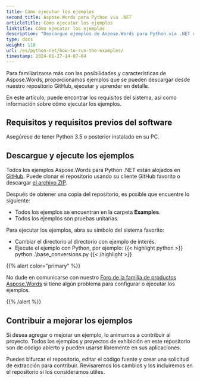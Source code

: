 ```yaml
---
title: Cómo ejecutar los ejemplos
second_title: Aspose.Words para Python via .NET
articleTitle: Cómo ejecutar los ejemplos
linktitle: Cómo ejecutar los ejemplos
description: "Descargue ejemplos de Aspose.Words para Python via .NET de nuestro repositorio GitHub y aprenda cómo ejecutarlos para familiarizarse con las posibilidades y características de Aspose.Words."
type: docs
weight: 110
url: /es/python-net/how-to-run-the-examples/
timestamp: 2024-01-27-14-07-04
---
```


Para familiarizarse más con las posibilidades y características de Aspose.Words, proporcionamos ejemplos que se pueden descargar desde nuestro repositorio GitHub, ejecutar y aprender en detalle.

En este artículo, puede encontrar los requisitos del sistema, así como información sobre cómo ejecutar los ejemplos.

## Requisitos y requisitos previos del software

Asegúrese de tener Python 3.5 o posterior instalado en su PC.

## Descargue y ejecute los ejemplos

Todos los ejemplos Aspose.Words para Python .NET están alojados en [GitHub](https://github.com/aspose-words/Aspose.Words-for-Python-via-.NET). Puede clonar el repositorio usando su cliente GitHub favorito o descargar [el archivo ZIP](https://github.com/aspose-words/Aspose.Words-for-Python-via-.NET/archive/master.zip).

Después de obtener una copia del repositorio, es posible que encuentre lo siguiente:

- Todos los ejemplos se encuentran en la carpeta **Examples**.
- Todos los ejemplos son pruebas unitarias.

Para ejecutar los ejemplos, abra su símbolo del sistema favorito:

- Cambiar el directorio al directorio con ejemplo de interés.
- Ejecute el ejemplo con Python, por ejemplo:
{{< highlight python >}}
python .\base_conversions.py
{{< /highlight >}}

{{% alert color="primary" %}}

No dude en comunicarse con nuestro [Foro de la familia de productos Aspose.Words](https://forum.aspose.com/c/words/8) si tiene algún problema para configurar o ejecutar los ejemplos.

{{% /alert %}}

## Contribuir a mejorar los ejemplos

Si desea agregar o mejorar un ejemplo, lo animamos a contribuir al proyecto. Todos los ejemplos y proyectos de exhibición en este repositorio son de código abierto y pueden usarse libremente en sus aplicaciones.

Puedes bifurcar el repositorio, editar el código fuente y crear una solicitud de extracción para contribuir. Revisaremos los cambios y los incluiremos en el repositorio si los consideramos útiles.

